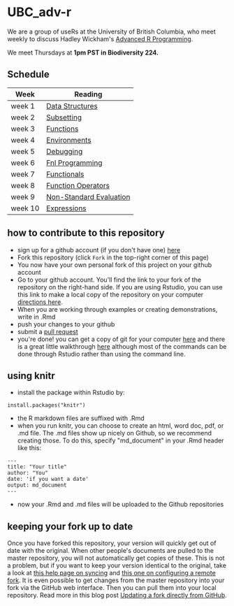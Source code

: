 UBC_adv-r
=========

We are a group of useRs at the University of British Columbia, who meet weekly to discuss Hadley Wickham's [Advanced R Programming](http://adv-r.had.co.nz/).  


We meet Thursdays at **1pm PST in Biodiversity 224.**

## Schedule

| Week    |  Reading                                                                         |
| ------- | -----------------------                                                          |
| week 1  | [Data Structures](http://adv-r.had.co.nz/Data-structures.html)                   |
| week 2  | [Subsetting](http://adv-r.had.co.nz/Subsetting.html)                             |
| week 3  | [Functions](http://adv-r.had.co.nz/Functions.html)                               |
| week 4  | [Environments](http://adv-r.had.co.nz/Environments.html)                         |
| week 5  | [Debugging](http://adv-r.had.co.nz/Exceptions-Debugging.html)                    |
| week 6  | [Fnl Programming](http://adv-r.had.co.nz/Functional-programming.html)            |
| week 7  | [Functionals](http://adv-r.had.co.nz/Functionals.html)                           |
| week 8  | [Function Operators](http://adv-r.had.co.nz/Function-operators.html)             |
| week 9  | [Non-Standard Evaluation](http://adv-r.had.co.nz/Computing-on-the-language.html) |
| week 10 | [Expressions](http://adv-r.had.co.nz/Expressions.html)                           |

## how to contribute to this repository

* sign up for a github account (if you don't have one) [here](https://github.com/join)
* Fork this repository (click `Fork` in the top-right corner of this page)
* You now have your own personal fork of this project on your github account
* Go to your github account.  You'll find the link to your fork of the repository on the right-hand side. If you are using Rstudio, you can use this link to make a local copy of the repository on your computer [directions here](https://support.rstudio.com/hc/en-us/articles/200526207-Using-Projects).
* When you are working through examples or creating demonstrations, write in .Rmd
* push your changes to your github
* submit a [pull request](https://help.github.com/articles/using-pull-requests)
* you're done!  you can get a copy of git for your computer [here](http://www.git-scm.com/) and there is a great little walkthrough [here](https://try.github.io/levels/1/challenges/1) although most of the commands can be done through Rstudio rather than using the command line.

## using knitr

* install the package within Rstudio by:
```{r}
install.packages("knitr")
```
* the R markdown files are suffixed with .Rmd
* when you run knitr, you can choose to create an html, word doc, pdf, or .md file.  The .md files show up nicely on Github, so we recommend creating those.  To do this, specify "md_document" in your .Rmd header like this:
```{r}
---
title: "Your title"
author: "You"
date: 'if you want a date'
output: md_document
---
```
* now your .Rmd and .md files will be uploaded to the Github repositories

## keeping your fork up to date

Once you have forked this repository, your version will quickly get out of date with the original.  When other people's documents are pulled to the master repository, you will not automatically get copies of these.  This is not a problem, but if you want to keep your version identical to the original, take a look at [this help page on syncing](https://help.github.com/articles/syncing-a-fork) and [this one on configuring a remote fork](https://help.github.com/articles/configuring-a-remote-for-a-fork). It is even possible to get changes from the master repository into your fork via the GitHub web interface. Then you can pull them into your local repository. Read more in this blog post [Updating a fork directly from GitHub](http://www.hpique.com/2013/09/updating-a-fork-directly-from-github/).
